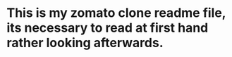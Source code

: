 # This is my zomato clone readme file, its necessary to read at first hand rather looking afterwards.